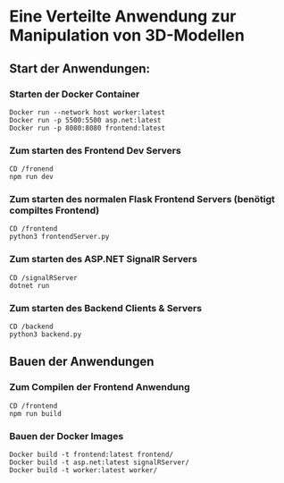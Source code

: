 # Eine Verteilte Anwendung zur Manipulation von 3D-Modellen

## Start der Anwendungen:

### Starten der Docker Container
```
Docker run --network host worker:latest
Docker run -p 5500:5500 asp.net:latest
Docker run -p 8080:8080 frontend:latest
```

### Zum starten des Frontend Dev Servers
```
CD /fronend
npm run dev
```

### Zum starten des normalen Flask Frontend Servers (benötigt compiltes Frontend)
```
CD /frontend
python3 frontendServer.py
```

### Zum starten des ASP.NET SignalR Servers
```
CD /signalRServer
dotnet run
```

### Zum starten des Backend Clients & Servers
```
CD /backend
python3 backend.py
```

## Bauen der Anwendungen

### Zum Compilen der Frontend Anwendung
```
CD /frontend
npm run build
```

### Bauen der Docker Images
```
Docker build -t frontend:latest frontend/
Docker build -t asp.net:latest signalRServer/
Docker build -t worker:latest worker/
```